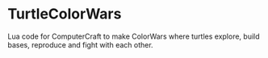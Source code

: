 TurtleColorWars
===============

Lua code for ComputerCraft to make ColorWars where turtles explore, build bases, reproduce and fight with each other. 
